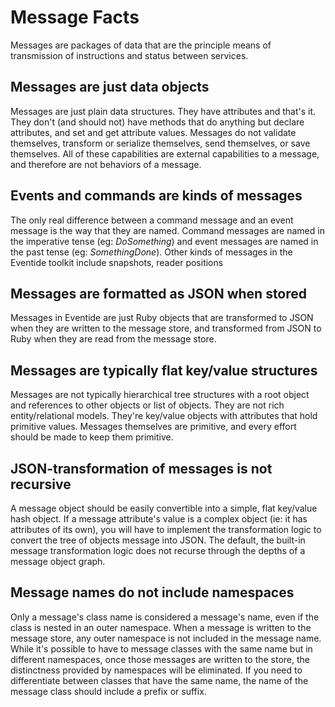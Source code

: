 # Message Facts

Messages are packages of data that are the principle means of transmission of instructions and status between services.

## Messages are just data objects

Messages are just plain data structures. They have attributes and that's it. They don't (and should not) have methods that do anything but declare attributes, and set and get attribute values. Messages do not validate themselves, transform or serialize themselves, send themselves, or save themselves. All of these capabilities are external capabilities to a message, and therefore are not behaviors of a message.

## Events and commands are kinds of messages

The only real difference between a command message and an event message is the way that they are named. Command messages are named in the imperative tense (eg: _DoSomething_) and event messages are named in the past tense (eg: _SomethingDone_). Other kinds of messages in the Eventide toolkit include snapshots, reader positions

## Messages are formatted as JSON when stored

Messages in Eventide are just Ruby objects that are transformed to JSON when they are written to the message store, and transformed from JSON to Ruby when they are read from the message store.

## Messages are typically flat key/value structures

Messages are not typically hierarchical tree structures with a root object and references to other objects or list of objects. They are not rich entity/relational models. They're key/value objects with attributes that hold primitive values. Messages themselves are primitive, and every effort should be made to keep them primitive.

## JSON-transformation of messages is not recursive

A message object should be easily convertible into a simple, flat key/value hash object. If a message attribute's value is a complex object (ie: it has attributes of its own), you will have to implement the transformation logic to convert the tree of objects message into JSON. The default, the built-in message transformation logic does not recurse through the depths of a message object graph.

## Message names do not include namespaces

Only a message's class name is considered a message's name, even if the class is nested in an outer namespace. When a message is written to the message store, any outer namespace is not included in the message name. While it's possible to have to message classes with the same name but in different namespaces, once those messages are written to the store, the distinctness provided by namespaces will be eliminated. If you need to differentiate between classes that have the same name, the name of the message class should include a prefix or suffix.
